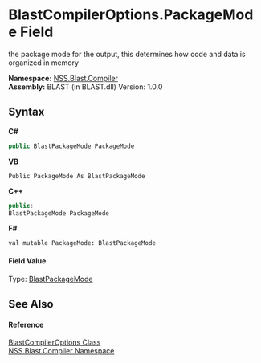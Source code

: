 # BlastCompilerOptions.PackageMode Field
 

the package mode for the output, this determines how code and data is organized in memory

**Namespace:**&nbsp;<a href="26a25caa-f50b-92ad-f15c-dbb9db1493ae">NSS.Blast.Compiler</a><br />**Assembly:**&nbsp;BLAST (in BLAST.dll) Version: 1.0.0

## Syntax

**C#**<br />
``` C#
public BlastPackageMode PackageMode
```

**VB**<br />
``` VB
Public PackageMode As BlastPackageMode
```

**C++**<br />
``` C++
public:
BlastPackageMode PackageMode
```

**F#**<br />
``` F#
val mutable PackageMode: BlastPackageMode
```


#### Field Value
Type: <a href="b20095da-1caa-4284-d39e-afb8ff2da2d0">BlastPackageMode</a>

## See Also


#### Reference
<a href="acd2f6cc-9dc8-39b3-7ff6-2a1a35ecce47">BlastCompilerOptions Class</a><br /><a href="26a25caa-f50b-92ad-f15c-dbb9db1493ae">NSS.Blast.Compiler Namespace</a><br />